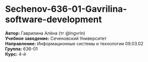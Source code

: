 # Sechenov-636-01-Gavrilina-software-development

**Автор:** Гаврилина Алёна (тг @lngvrln)  
**Учебное заведение:** Сеченовский Университет  
**Направление:** Информационные системы и технологии 09.03.02
**Группа:** 636-01  
**Курс:** 4-й  
